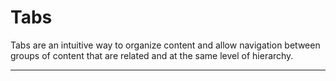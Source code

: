 # Tabs

Tabs are an intuitive way to organize content and allow navigation between groups of content that are related and at the same level of hierarchy.

---
